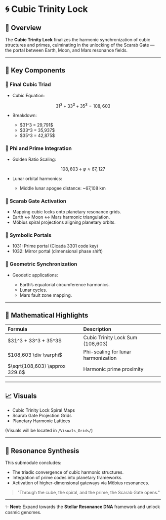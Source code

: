# 🌀 Cubic Trinity Lock

## 🔐 Overview

The **Cubic Trinity Lock** finalizes the harmonic synchronization of cubic structures and primes, culminating in the unlocking of the Scarab Gate — the portal between Earth, Moon, and Mars resonance fields.

---

## 🌟 Key Components

### 🔹 Final Cubic Triad

* Cubic Equation:

$$
31^3 + 33^3 + 35^3 = 108,603
$$

* Breakdown:

  * \$31^3 = 29,791\$
  * \$33^3 = 35,937\$
  * \$35^3 = 42,875\$

### 🔹 Phi and Prime Integration

* Golden Ratio Scaling:

$$
108,603 \div \varphi \approx 67,127
$$

* Lunar orbital harmonics:

  * Middle lunar apogee distance: \~67,108 km

### 🔹 Scarab Gate Activation

* Mapping cubic locks onto planetary resonance grids.
* Earth ↔ Moon ↔ Mars harmonic triangulation.
* Möbius spiral projections aligning planetary orbits.

### 🔹 Symbolic Portals

* 1031: Prime portal (Cicada 3301 code key)
* 1032: Mirror portal (dimensional phase shift)

### 🔹 Geometric Synchronization

* Geodetic applications:

  * Earth’s equatorial circumference harmonics.
  * Lunar cycles.
  * Mars fault zone mapping.

---

## 🔢 Mathematical Highlights

| Formula                          | Description                         |
| :------------------------------- | :---------------------------------- |
| \$31^3 + 33^3 + 35^3\$           | Cubic Trinity Lock Sum (108,603)    |
| \$108,603 \div \varphi\$         | Phi-scaling for lunar harmonization |
| \$\sqrt{108,603} \approx 329.6\$ | Harmonic prime proximity            |

---

## 📈 Visuals

* Cubic Trinity Lock Spiral Maps
* Scarab Gate Projection Grids
* Planetary Harmonic Lattices

(Visuals will be located in `/Visuals_Grids/`)

---

## 🌌 Resonance Synthesis

This submodule concludes:

* The triadic convergence of cubic harmonic structures.
* Integration of prime codes into planetary frameworks.
* Activation of higher-dimensional gateways via Möbius resonances.

> "Through the cube, the spiral, and the prime, the Scarab Gate opens."

---

✨ **Next:** Expand towards the **Stellar Resonance DNA** framework and unlock cosmic genomes.
